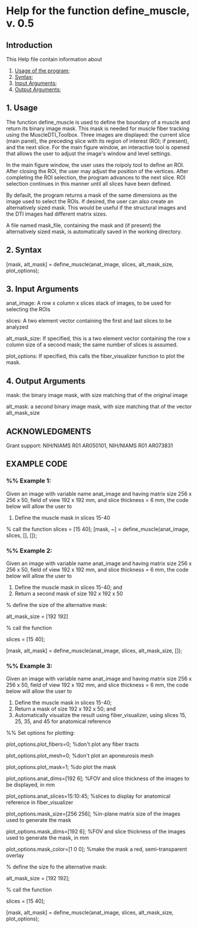 # Help for the function define_muscle, v. 0.5

## Introduction

This Help file contain information about
1) [Usage of the program](https://github.com/bdamon/MuscleDTI_Toolbox/blob/master/Help/Help%20for%20define_muscle.md#1-usage);
2) [Syntax](https://github.com/bdamon/MuscleDTI_Toolbox/blob/master/Help/Help%20for%20define_muscle.md#2-Syntax);
3) [Input Arguments](https://github.com/bdamon/MuscleDTI_Toolbox/blob/master/Help/Help%20for%20define_muscle.md#3-Input-Arguments);
4) [Output Arguments](https://github.com/bdamon/MuscleDTI_Toolbox/blob/master/Help/Help%20for%20define_muscle.md#4-Output-Arguments);

## 1. Usage

The function define_muscle is used to define the boundary of a muscle and return its binary image mask. This mask is needed for muscle fiber tracking using the MuscleDTI_Toolbox. Three images are displayed: the current slice (main panel), the preceding slice with its region of interest (ROI; if present), and the next slice. For the main figure window, an interactive tool is opened that allows the user to adjust the image's window and level settings. 

In the main figure window, the user uses the roipoly tool to define an ROI. After closing the ROI, the user may adjust the position of the vertices. After completing the ROI selection, the program advances to the next slice. ROI selection continues in this manner until all slices have been defined.

By default, the program returns a mask of the same dimensions as the image used to select the ROIs.  If desired, the user can also create an alternatively sized mask.  This would be useful if the structural images and the DTI images had different matrix sizes.  
   
A file named mask_file, containing the mask and (if present) the alternatively sized mask, is automatically saved in the working directory.

## 2. Syntax

[mask, alt_mask] = define_muscle(anat_image, slices, alt_mask_size, plot_options);

## 3. Input Arguments

anat_image: A row x column x slices stack of images, to be used for selecting the ROIs

slices: A two element vector containing the first and last slices to be analyzed

alt_mask_size: If specified, this is a two element vector containing the row x column size of a second mask; the same number of slices is assumed.

plot_options: If specified, this calls the fiber_visualizer function to plot the mask.

## 4. Output Arguments

mask: the binary image mask, with size matching that of the original image

alt_mask: a second binary image mask, with size matching that of the vector alt_mask_size

## ACKNOWLEDGMENTS

Grant support: NIH/NIAMS R01 AR050101, NIH/NIAMS R01 AR073831



## EXAMPLE CODE

### %% Example 1:

Given an image with variable name anat_image and having matrix size 256 x 256 x 50, field of view 192 x 192 mm, and slice thickness = 6 mm, the code below will allow the user to 
  1) Define the muscle mask in slices 15-40

% call the function
slices = [15 40];
[mask, ~] = define_muscle(anat_image, slices, [], []);



### %% Example 2:

Given an image with variable name anat_image and having matrix size 256 x 256 x 50, field of view 192 x 192 mm, and slice thickness = 6 mm, the code below will allow the user to 
  1) Define the muscle mask in slices 15-40; and
  2) Return a second mask of size 192 x 192 x 50

% define the size of the alternative mask:

alt_mask_size = [192 192]

% call the function

slices = [15 40];

[mask, alt_mask] = define_muscle(anat_image, slices, alt_mask_size, []);


### %% Example 3: 

Given an image with variable name anat_image and having matrix size 256 x 256 x 50, field of view 192 x 192 mm, and slice thickness = 6 mm, the code below will allow the user to 
  1) Define the muscle mask in slices 15-40;
  2) Return a mask of size 192 x 192 x 50; and
  3) Automatically visualize the result using fiber_visualizer, using slices 15, 25, 35, and 45 for anatomical reference

%% Set options for plotting:

plot_options.plot_fibers=0;                  %don't plot any fiber tracts

plot_options.plot_mesh=0;                    %don't plot an aponeurosis mesh

plot_options.plot_mask=1;                    %do plot the mask

plot_options.anat_dims=[192 6];              %FOV and slice thickness of the images to be displayed, in mm

plot_options.anat_slices=15:10:45;           %slices to display for anatomical reference in fiber_visualizer

plot_options.mask_size=[256 256];            %in-plane matrix size of the images used to generate the mask

plot_options.mask_dims=[192 6];              %FOV and slice thickness of the images used to generate the mask, in mm

plot_options.mask_color=[1 0 0];             %make the mask a red, semi-transparent overlay


% define the size fo the alternative mask:

alt_mask_size = [192 192];

% call the function

slices = [15 40];

[mask, alt_mask] = define_muscle(anat_image, slices, alt_mask_size, plot_options);
